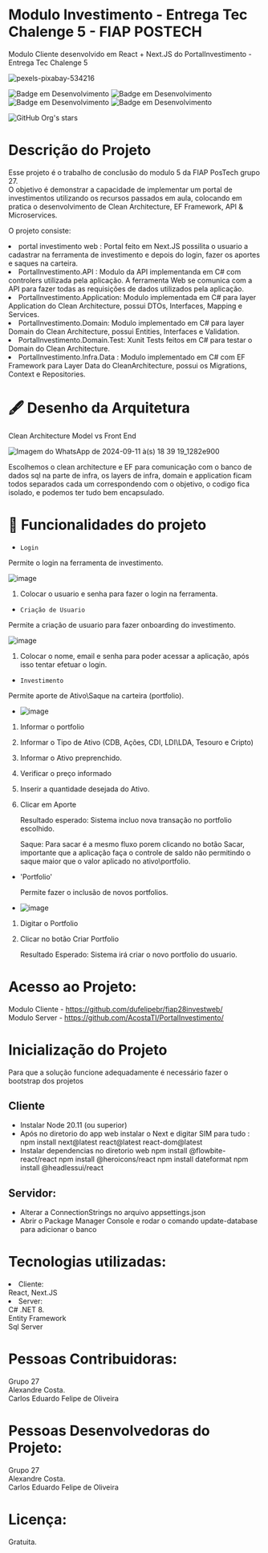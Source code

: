 # Modulo Investimento - Entrega Tec Chalenge 5 - FIAP POSTECH
Modulo Cliente desenvolvido em React + Next.JS do PortalInvestimento - Entrega Tec Chalenge 5 

![pexels-pixabay-534216](https://github.com/user-attachments/assets/4cbe0e8e-7614-4a6c-aacd-6b863a31147b)

![Badge em Desenvolvimento](http://img.shields.io/static/v1?label=STATUS&message=Concluido&color=GREEN&style=for-the-badge)
![Badge em Desenvolvimento](http://img.shields.io/static/v1?label=Client&message=Next.Js&color=GREEN&style=for-the-badge)
![Badge em Desenvolvimento](http://img.shields.io/static/v1?label=Server&message=CSharp8&color=GREEN&style=for-the-badge)
![Badge em Desenvolvimento](http://img.shields.io/static/v1?label=Database&message=SqlServer&color=GREEN&style=for-the-badge)




 
![GitHub Org's stars](https://img.shields.io/github/stars/dufelipebr?style=social)



# Descrição do Projeto

Esse projeto é o trabalho de conclusão do modulo 5 da FIAP PosTech grupo 27. </br>
O objetivo é demonstrar a capacidade de implementar um portal de investimentos utilizando os recursos passados em aula, colocando em pratica o desenvolvimento de Clean Architecture, EF Framework, API & Microservices. 

O projeto consiste: 

<li>portal investimento web : Portal feito em Next.JS possilita o usuario a cadastrar na ferramenta de investimento e depois do login, fazer os aportes e saques na carteira. </li>
<li>PortalInvestimento.API : Modulo da API implementanda em C# com controlers utilizada pela aplicação. A ferramenta Web se comunica com a API para fazer todas as requisições de dados utilizados pela aplicação. </li>
<li>PortalInvestimento.Application: Modulo implementada em C# para layer Application do Clean Architecture, possui DTOs, Interfaces, Mapping e Services. </li>
<li>PortalInvestimento.Domain: Modulo implementado em C# para layer Domain do Clean Architecture, possui Entities, Interfaces e Validation. </li>
<li>PortalInvestimento.Domain.Test: Xunit Tests feitos em C# para testar o Domain do Clean Architecture. </li>
<li>PortalInvestimento.Infra.Data : Modulo implementado em C# com EF Framework para Layer Data do CleanArchitecture, possui os Migrations, Context e Repositories. </li>

# 🖋️ Desenho da Arquitetura 

Clean Architecture Model vs Front End

![Imagem do WhatsApp de 2024-09-11 à(s) 18 39 19_1282e900](https://github.com/user-attachments/assets/0e76cbd3-0c08-4364-8918-2d798ebae940)

Escolhemos o clean architecture e EF para comunicação com o banco de dados sql na parte de infra, os layers de infra, domain e application ficam todos separados cada um correspondendo com o objetivo, o codigo fica isolado, e podemos ter tudo bem encapsulado. 

# :hammer: Funcionalidades do projeto

- `Login`

Permite o login na ferramenta de investimento.

![image](https://github.com/user-attachments/assets/5ffd5de4-4b41-4882-84bb-1b4d2890250b)

1) Colocar o usuario e senha para fazer o login na ferramenta. 

- `Criação de Usuario`

Permite a criação de usuario para fazer onboarding do investimento.

![image](https://github.com/user-attachments/assets/934a0388-7190-4767-a48e-2f8a97d9a1a5)

1) Colocar o nome, email e senha para poder acessar a aplicação, após isso tentar efetuar o login. 
  
- `Investimento`

Permite aporte de Ativo\Saque na carteira (portfolio).

- ![image](https://github.com/user-attachments/assets/0fee9bb4-a51d-4441-9646-e716c5ed9d1a)

1) Informar o portfolio
2) Informar o Tipo de Ativo (CDB, Ações, CDI, LDI\LDA, Tesouro e Cripto)
3) Informar o Ativo preprenchido.
4) Verificar o preço informado
5) Inserir a quantidade desejada do Ativo.
6) Clicar em Aporte

   Resultado esperado: Sistema incluo nova transação no portfolio escolhido.

   Saque: Para sacar é a mesmo fluxo porem clicando no botão Sacar, importante que a aplicação faça o
   controle de saldo não permitindo o saque maior que o valor aplicado no ativo\portfolio. 
      
- 'Portfolio'

  Permite fazer o inclusão de novos portfolios.
  
- ![image](https://github.com/user-attachments/assets/63d935ee-496a-4de5-9b92-8ad0c4d8c020)

1) Digitar o Portfolio
2) Clicar no botão Criar Portfolio

   Resultado Esperado: Sistema irá criar o novo portfolio do usuario. 

# Acesso ao Projeto:

Modulo Cliente -  https://github.com/dufelipebr/fiap28investweb/ </br>
Modulo Server  - https://github.com/AcostaTI/PortalInvestimento/

# Inicialização do Projeto
Para que a solução funcione adequadamente é necessário fazer o bootstrap dos projetos </br>
## Cliente 
- Instalar Node  20.11 (ou superior)
- Após no diretorio do app web instalar o Next e digitar SIM para tudo :
    npm install next@latest react@latest react-dom@latest
- Instalar dependencias no diretorio web
     npm install @flowbite-react/react
     npm install @heroicons/react
     npm install dateformat
     npm install @headlessui/react

## Servidor: 
- Alterar a ConnectionStrings no arquivo appsettings.json
- Abrir o Package Manager Console e rodar o comando update-database para adicionar o banco

# Tecnologias utilizadas:

<li>Cliente:</li> React, Next.JS </br>
<li>Server:</li>  C# .NET 8. </br> Entity Framework </br> Sql Server </br>
  
# Pessoas Contribuidoras:
Grupo 27 </br>
Alexandre Costa.</br>
Carlos Eduardo Felipe de Oliveira </br>

  
# Pessoas Desenvolvedoras do Projeto: 
Grupo 27 </br>
Alexandre Costa.</br>
Carlos Eduardo Felipe de Oliveira </br>


# Licença:
Gratuita. 



